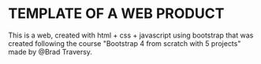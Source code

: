 # TEMPLATE OF A WEB PRODUCT

This is a web, created with html + css + javascript using bootstrap that was created following the course "Bootstrap 4 from scratch with 5 projects" made by @Brad Traversy.
